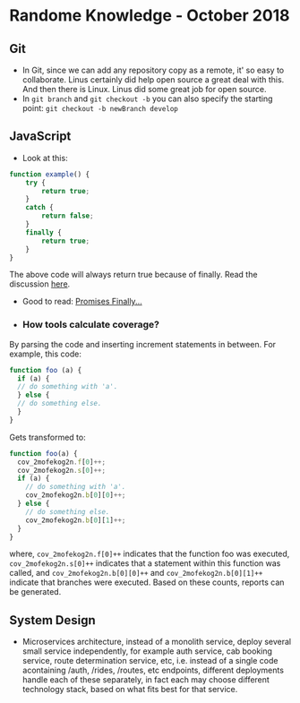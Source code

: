 # Randome Knowledge - October 2018

## Git
- In Git, since we can add any repository copy as a remote, it' so easy to collaborate. Linus certainly did help open source a great deal with this. And then there is Linux. Linus did some great job for open source.
- In `git branch` and `git checkout -b` you can also specify the starting point: `git checkout -b newBranch develop`

## JavaScript
- Look at this:
```javascript
function example() {
    try {
        return true;
    }
    catch {
        return false;
    }
    finally {
        return true;
    }
}
```

The above code will always return true because of finally. Read the discussion [here][1].

- Good to read: [Promises Finally...][2]
- ### How tools calculate coverage?
By parsing the code and inserting increment statements in between. For example, this code:
```javascript
function foo (a) {
  if (a) {
  // do something with 'a'.
  } else {
  // do something else.
  }
}
```
Gets transformed to:
```javascript
function foo(a) {
  cov_2mofekog2n.f[0]++;
  cov_2mofekog2n.s[0]++;
  if (a) {
    // do something with 'a'.
    cov_2mofekog2n.b[0][0]++;
  } else {
    // do something else.
    cov_2mofekog2n.b[0][1]++;
  }
}
```
where, `cov_2mofekog2n.f[0]++` indicates that the function foo was executed, `cov_2mofekog2n.s[0]++` indicates that a statement within this function was called, and `cov_2mofekog2n.b[0][0]++` and `cov_2mofekog2n.b[0][1]++` indicate that branches were executed. Based on these counts, reports can be generated.

## System Design
- Microservices architecture, instead of a monolith service, deploy several small service independently, for example auth service, cab booking service, route determination service, etc, i.e. instead of a single code acontaining /auth, /rides, /routes, etc endpoints, different deployments handle each of these separately, in fact each may choose different technology stack, based on what fits best for that service.



[1]: https://stackoverflow.com/a/3838130/2407962
[2]: https://developer.mozilla.org/en-US/docs/Web/JavaScript/Reference/Global_Objects/Promise/finally

